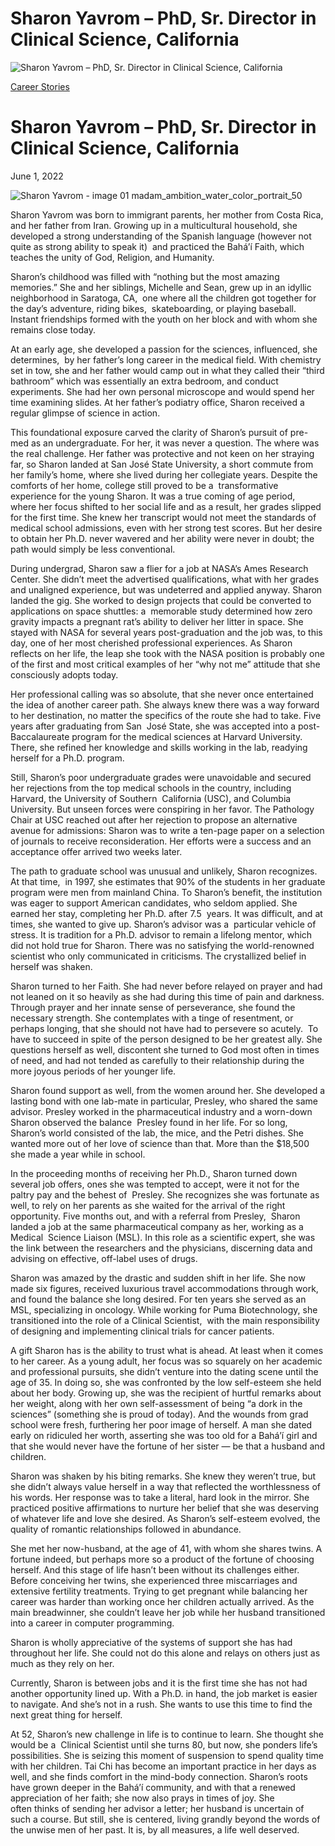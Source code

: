 # Sharon Yavrom – PhD, Sr. Director in Clinical Science, California

![Sharon Yavrom – PhD, Sr. Director in Clinical Science, California](https://madamambition.com/wp-content/uploads/2023/01/Sharon-Yavrom-image-01-madam_ambition_water_color_portrait_50.jpeg)

[Career Stories](https://madamambition.com/category/career-stories/)

Sharon Yavrom – PhD, Sr. Director in Clinical Science, California
=================================================================

June 1, 2022

![](https://madamambition.com/wp-content/uploads/2023/01/Sharon-Yavrom-image-01-madam_ambition_water_color_portrait_50.jpeg "Sharon Yavrom - image 01 madam_ambition_water_color_portrait_50")

Sharon Yavrom was born to immigrant parents, her mother from Costa Rica, and her father from Iran. Growing up in a multicultural household, she developed a strong understanding of the Spanish language (however not quite as strong ability to speak it)  and practiced the Baháʼí Faith, which teaches the unity of God, Religion, and Humanity.

Sharon’s childhood was filled with “nothing but the most amazing memories.” She and her siblings, Michelle and Sean, grew up in an idyllic neighborhood in Saratoga, CA,  one where all the children got together for the day’s adventure, riding bikes,  skateboarding, or playing baseball. Instant friendships formed with the youth on her block and with whom she remains close today.

At an early age, she developed a passion for the sciences, influenced, she determines,  by her father’s long career in the medical field. With chemistry set in tow, she and her father would camp out in what they called their “third bathroom” which was essentially an extra bedroom, and conduct experiments. She had her own personal microscope and would spend her time examining slides. At her father’s podiatry office, Sharon received a regular glimpse of science in action.

This foundational exposure carved the clarity of Sharon’s pursuit of pre-med as an undergraduate. For her, it was never a question. The where was the real challenge. Her father was protective and not keen on her straying far, so Sharon landed at San José State University, a short commute from her family’s home, where she lived during her collegiate years. Despite the comforts of her home, college still proved to be a  transformative experience for the young Sharon. It was a true coming of age period,  where her focus shifted to her social life and as a result, her grades slipped for the first time. She knew her transcript would not meet the standards of medical school admissions, even with her strong test scores. But her desire to obtain her Ph.D. never wavered and her ability were never in doubt; the path would simply be less conventional.

During undergrad, Sharon saw a flier for a job at NASA’s Ames Research Center. She didn’t meet the advertised qualifications, what with her grades and unaligned experience, but was undeterred and applied anyway. Sharon landed the gig. She worked to design projects that could be converted to applications on space shuttles: a  memorable study determined how zero gravity impacts a pregnant rat’s ability to deliver her litter in space. She stayed with NASA for several years post-graduation and the job was, to this day, one of her most cherished professional experiences. As Sharon reflects on her life, the leap she took with the NASA position is probably one of the first and most critical examples of her “why not me” attitude that she consciously adopts today.

Her professional calling was so absolute, that she never once entertained the idea of another career path. She always knew there was a way forward to her destination, no matter the specifics of the route she had to take. Five years after graduating from San  José State, she was accepted into a post-Baccalaureate program for the medical sciences at Harvard University. There, she refined her knowledge and skills working in the lab, readying herself for a Ph.D. program.

Still, Sharon’s poor undergraduate grades were unavoidable and secured her rejections from the top medical schools in the country, including Harvard, the University of Southern  California (USC), and Columbia University. But unseen forces were conspiring in her favor. The Pathology Chair at USC reached out after her rejection to propose an alternative avenue for admissions: Sharon was to write a ten-page paper on a selection of journals to receive reconsideration. Her efforts were a success and an acceptance offer arrived two weeks later.

The path to graduate school was unusual and unlikely, Sharon recognizes. At that time,  in 1997, she estimates that 90% of the students in her graduate program were men from mainland China. To Sharon’s benefit, the institution was eager to support American candidates, who seldom applied. She earned her stay, completing her Ph.D. after 7.5  years. It was difficult, and at times, she wanted to give up. Sharon’s advisor was a  particular vehicle of stress. It is tradition for a Ph.D. advisor to remain a lifelong mentor, which did not hold true for Sharon. There was no satisfying the world-renowned scientist who only communicated in criticisms. The crystallized belief in herself was shaken.

Sharon turned to her Faith. She had never before relayed on prayer and had not leaned on it so heavily as she had during this time of pain and darkness. Through prayer and her innate sense of perseverance, she found the necessary strength. She contemplates with a tinge of resentment, or perhaps longing, that she should not have had to persevere so acutely.  To have to succeed in spite of the person designed to be her greatest ally. She questions herself as well, discontent she turned to God most often in times of need, and had not tended as carefully to their relationship during the more joyous periods of her younger life.

Sharon found support as well, from the women around her. She developed a lasting bond with one lab-mate in particular, Presley, who shared the same advisor. Presley worked in the pharmaceutical industry and a worn-down Sharon observed the balance  Presley found in her life. For so long, Sharon’s world consisted of the lab, the mice, and the Petri dishes. She wanted more out of her love of science than that. More than the $18,500 she made a year while in school.

In the proceeding months of receiving her Ph.D., Sharon turned down several job offers, ones she was tempted to accept, were it not for the paltry pay and the behest of  Presley. She recognizes she was fortunate as well, to rely on her parents as she waited for the arrival of the right opportunity. Five months out, and with a referral from Presley,  Sharon landed a job at the same pharmaceutical company as her, working as a Medical  Science Liaison (MSL). In this role as a scientific expert, she was the link between the researchers and the physicians, discerning data and advising on effective, off-label uses of drugs.

Sharon was amazed by the drastic and sudden shift in her life. She now made six figures, received luxurious travel accommodations through work, and found the balance she long desired. For ten years she served as an MSL, specializing in oncology. While working for Puma Biotechnology, she transitioned into the role of a Clinical Scientist,  with the main responsibility of designing and implementing clinical trials for cancer patients.

A gift Sharon has is the ability to trust what is ahead. At least when it comes to her career. As a young adult, her focus was so squarely on her academic and professional pursuits, she didn’t venture into the dating scene until the age of 35. In doing so, she was confronted by the low self-esteem she held about her body. Growing up, she was the recipient of hurtful remarks about her weight, along with her own self-assessment of being “a dork in the sciences” (something she is proud of today). And the wounds from grad school were fresh, furthering her poor image of herself. A man she dated early on ridiculed her worth, asserting she was too old for a Baháʼí girl and that she would never have the fortune of her sister — be that a husband and children.

Sharon was shaken by his biting remarks. She knew they weren’t true, but she didn’t always value herself in a way that reflected the worthlessness of his words. Her response was to take a literal, hard look in the mirror. She practiced positive affirmations to nurture her belief that she was deserving of whatever life and love she desired. As Sharon’s self-esteem evolved, the quality of romantic relationships followed in abundance.

She met her now-husband, at the age of 41, with whom she shares twins. A fortune indeed, but perhaps more so a product of the fortune of choosing herself. And this stage of life hasn’t been without its challenges either. Before conceiving her twins, she experienced three miscarriages and extensive fertility treatments. Trying to get pregnant while balancing her career was harder than working once her children actually arrived. As the main breadwinner, she couldn’t leave her job while her husband transitioned into a career in computer programming.

Sharon is wholly appreciative of the systems of support she has had throughout her life. She could not do this alone and relays on others just as much as they rely on her.

Currently, Sharon is between jobs and it is the first time she has not had another opportunity lined up. With a Ph.D. in hand, the job market is easier to navigate. And she’s not in a rush. She wants to use this time to find the next great thing for herself.

At 52, Sharon’s new challenge in life is to continue to learn. She thought she would be a  Clinical Scientist until she turns 80, but now, she ponders life’s possibilities. She is seizing this moment of suspension to spend quality time with her children. Tai Chi has become an important practice in her days as well, and she finds comfort in the mind-body connection. Sharon’s roots have grown deeper in the Baháʼí community, and with that a renewed appreciation of her faith; she now also prays in times of joy. She often thinks of sending her advisor a letter; her husband is uncertain of such a course. But still, she is centered, living grandly beyond the words of the unwise men of her past. It is, by all measures, a life well deserved.